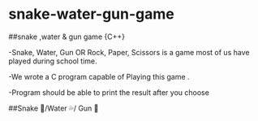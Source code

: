 # snake-water-gun-game
##snake ,water &amp; gun game {C++}

-Snake, Water, Gun  OR  Rock, Paper, Scissors is a game most of us have played during school time.

-We wrote a C program capable of Playing this game .

-Program should be able to print the result after you choose 

##Snake 🐍/Water 💦/ Gun 🔫
